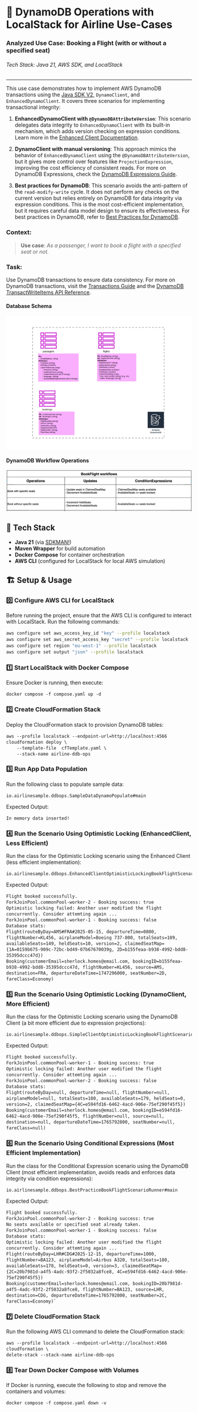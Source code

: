 # 🚀 DynamoDB Operations with LocalStack for Airline Use-Cases

### Analyzed Use Case: Booking a Flight (with or without a specified seat)

###### _Tech Stack: Java 21, AWS SDK, and LocalStack_

---

This use case demonstrates how to implement AWS DynamoDB transactions using the [Java SDK V2](https://docs.aws.amazon.com/sdk-for-java/latest/developer-guide/welcome.html), `DynamoClient`, and `EnhancedDynamoClient`. It covers three scenarios for implementing transactional integrity:

1. **EnhancedDynamoClient with `@DynamoDBAttributeVersion`**: This scenario delegates data integrity to `EnhancedDynamoClient` with its built-in mechanism, which adds version checking on expression conditions. Learn more in the [Enhanced Client Documentation](https://docs.aws.amazon.com/amazondynamodb/latest/developerguide/DynamoDBMapper.HowItWorks.html).

2. **DynamoClient with manual versioning**: This approach mimics the behavior of `EnhancedDynamoClient` using the `@DynamoDBAttributeVersion`, but it gives more control over features like `ProjectionExpression`, improving the cost efficiency of consistent reads. For more on DynamoDB Expressions, check the [DynamoDB Expressions Guide](https://docs.aws.amazon.com/amazondynamodb/latest/developerguide/Expressions.html).

3. **Best practices for DynamoDB**: This scenario avoids the anti-pattern of the `read-modify-write` cycle. It does not perform any checks on the current version but relies entirely on DynamoDB for data integrity via expression conditions. This is the most cost-efficient implementation, but it requires careful data model design to ensure its effectiveness. For best practices in DynamoDB, refer to [Best Practices for DynamoDB](https://docs.aws.amazon.com/amazondynamodb/latest/developerguide/BestPractices.html).

### Context:

> **Use case**: _As a passenger, I want to book a flight with a specified seat or not._

### Task:
Use DynamoDB transactions to ensure data consistency. For more on DynamoDB transactions, visit the [Transactions Guide](https://docs.aws.amazon.com/amazondynamodb/latest/developerguide/Transactions.html) and the [DynamoDB TransactWriteItems API Reference](https://docs.aws.amazon.com/amazondynamodb/latest/APIReference/API_TransactWriteItems.html).

#### Database Schema
![database-schema.png](database-schema.png)

#### DynamoDB Workflow Operations
![booking-workflows.png](booking-workflows.png)

## 📌 Tech Stack

- **Java 21** (via [SDKMAN!](https://sdkman.io/))
- **Maven Wrapper** for build automation
- **Docker Compose** for container orchestration
- **AWS CLI** (configured for LocalStack for local AWS simulation)

## 🏗️ Setup & Usage

### 0️⃣ Configure AWS CLI for LocalStack

Before running the project, ensure that the AWS CLI is configured to interact with LocalStack. Run the following commands:

```bash
aws configure set aws_access_key_id "key" --profile localstack
aws configure set aws_secret_access_key "secret" --profile localstack
aws configure set region "eu-west-1" --profile localstack
aws configure set output "json" --profile localstack
```

### 1️⃣ Start LocalStack with Docker Compose

Ensure Docker is running, then execute:
```shell
docker compose -f compose.yaml up -d
```

### 2️⃣ Create CloudFormation Stack

Deploy the CloudFormation stack to provision DynamoDB tables:
```shell
aws --profile localstack --endpoint-url=http://localhost:4566 cloudformation deploy \
    --template-file  cfTemplate.yaml \
    --stack-name airline-ddb-ops
```

### 3️⃣ Run App Data Population
Run the following class to populate sample data:
```shell
io.airlinesample.ddbops.SampleDataDynamoPopulate#main
```
Expected Output:
```shell
In memory data inserted!
```

### 4️⃣ Run the Scenario Using Optimistic Locking (EnhancedClient, Less Efficient)
Run the class for the Optimistic Locking scenario using the Enhanced Client (less efficient implementation):
```shell
io.airlinesample.ddbops.EnhancedClientOptimisticLockingBookFlightScenarioRunner#main
```
Expected Output:
```shell
Flight booked successfully.
ForkJoinPool.commonPool-worker-2 - Booking success: true
Optimistic locking failed: Another user modified the flight concurrently. Consider attemting again ...
ForkJoinPool.commonPool-worker-1 - Booking success: false
Database stats:
Flight(routeByDay=AMS#FRA#2025-05-15, departureTime=0800, flightNumber=KL456, airplaneModel=Boeing 737-800, totalSeats=189, availableSeats=149, heldSeats=10, version=2, claimedSeatMap={1A=0159b675-909c-72bc-bd49-07b67670039g, 2D=b155feaa-b938-4992-bdd8-35395dccc47d})
Booking(customerEmail=sherlock.homes@email.com, bookingID=b155feaa-b938-4992-bdd8-35395dccc47d, flightNumber=KL456, source=AMS, destination=FRA, departureDateTime=1747296000, seatNumber=2D, fareClass=Economy)
```

### 5️⃣ Run the Scenario Using Optimistic Locking (DynamoClient, More Efficient)
Run the class for the Optimistic Locking scenario using the DynamoDB Client (a bit more efficient due to expression projections):
```shell
io.airlinesample.ddbops.SimpleClientOptimisticLockingBookFlightScenarioRunner#main
```
Expected Output:
```shell
Flight booked successfully.
ForkJoinPool.commonPool-worker-1 - Booking success: true
Optimistic locking failed: Another user modified the flight concurrently. Consider attemting again ...
ForkJoinPool.commonPool-worker-2 - Booking success: false
Database stats:
Flight(routeByDay=null, departureTime=null, flightNumber=null, airplaneModel=null, totalSeats=180, availableSeats=179, heldSeats=0, version=2, claimedSeatMap={4C=e594fd16-6462-4acd-906e-75ef290f45f5})
Booking(customerEmail=sherlock.homes@email.com, bookingID=e594fd16-6462-4acd-906e-75ef290f45f5, flightNumber=null, source=null, destination=null, departureDateTime=1765792800, seatNumber=null, fareClass=null)
```

### 6️⃣ Run the Scenario Using Conditional Expressions (Most Efficient Implementation)
Run the class for the Conditional Expression scenario using the DynamoDB Client (most efficient implementation, avoids reads and enforces data integrity via condition expressions):
```shell
io.airlinesample.ddbops.BestPracticeBookFlightScenarioRunner#main
```
Expected Output:
```shell
Flight booked successfully.
ForkJoinPool.commonPool-worker-2 - Booking success: true
No seats available or specified seat already taken.
ForkJoinPool.commonPool-worker-1 - Booking success: false
Database stats:
Optimistic locking failed: Another user modified the flight concurrently. Consider attemting again ...
Flight(routeByDay=LHR#CDG#2025-12-15, departureTime=1000, flightNumber=BA123, airplaneModel=Airbus A320, totalSeats=180, availableSeats=178, heldSeats=0, version=3, claimedSeatMap={2C=20b7981d-a4f5-4adc-93f2-2f5032a8fce8, 4C=e594fd16-6462-4acd-906e-75ef290f45f5})
Booking(customerEmail=sherlock.homes@email.com, bookingID=20b7981d-a4f5-4adc-93f2-2f5032a8fce8, flightNumber=BA123, source=LHR, destination=CDG, departureDateTime=1765792800, seatNumber=2C, fareClass=Economy)`
```

### 7️⃣ Delete CloudFormation Stack

Run the following AWS CLI command to delete the CloudFormation stack:
```shell
aws --profile localstack --endpoint-url=http://localhost:4566 cloudformation \
delete-stack --stack-name airline-ddb-ops
```

### 8️⃣ Tear Down Docker Compose with Volumes
If Docker is running, execute the following to stop and remove the containers and volumes:
```shell
docker compose -f compose.yaml down -v
```
